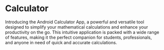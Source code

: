 # Calculator
Introducing the Android Calculator App, a powerful and versatile tool designed to simplify your mathematical calculations and enhance your productivity on the go. This intuitive application is packed with a wide range of features, making it the perfect companion for students, professionals, and anyone in need of quick and accurate calculations.
